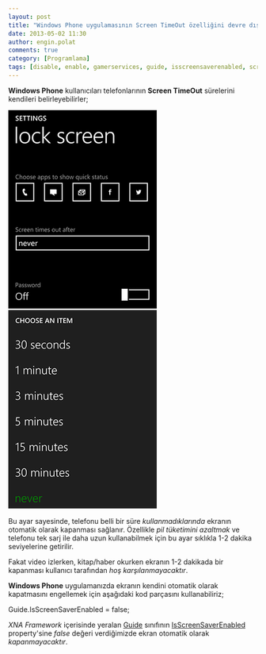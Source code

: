 ```yaml
---
layout: post
title: "Windows Phone uygulamasının Screen TimeOut özelliğini devre dışı bırakması"
date: 2013-05-02 11:30
author: engin.polat
comments: true
category: [Programlama]
tags: [disable, enable, gamerservices, guide, isscreensaverenabled, screen, timeout, windows phone, windowsphone, wp8]
---
```

**Windows Phone** kullanıcıları telefonlarının **Screen TimeOut** sürelerini kendileri belirleyebilirler;

![](/assets/uploads/2013/04/DisableScreenTimeOut_0.png) ![](/assets/uploads/2013/04/DisableScreenTimeOut_1.png)

Bu ayar sayesinde, telefonu belli bir süre *kullanmadıklarında* ekranın otomatik olarak kapanması sağlanır. Özellikle *pil tüketimini azaltmak* ve telefonu tek sarj ile daha uzun kullanabilmek için bu ayar sıklıkla 1-2 dakika seviyelerine getirilir.

Fakat video izlerken, kitap/haber okurken ekranın 1-2 dakikada bir kapanması kullanıcı tarafından *hoş karşılanmayacaktır*.

**Windows Phone** uygulamanızda ekranın kendini otomatik olarak kapatmasını engellemek için aşağıdaki kod parçasını kullanabiliriz;



Guide.IsScreenSaverEnabled = false;


*XNA Framework* içerisinde yeralan <a href="http://msdn.microsoft.com/library/microsoft.xna.framework.gamerservices.guide" title="MSDN : Guide Class" target="_blank">Guide</a> sınıfının <a href="http://msdn.microsoft.com/library/microsoft.xna.framework.gamerservices.guide.isscreensaverenabled" title="MSDN : Guide.IsScreenSaverEnabled Property" target="_blank">IsScreenSaverEnabled</a> property'sine *false* değeri verdiğimizde ekran otomatik olarak *kapanmayacaktır*.

